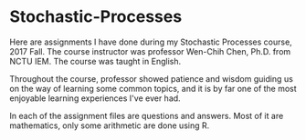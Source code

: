# Stochastic-Processes
Here are assignments I have done during my Stochastic Processes course, 2017 Fall.
The course instructor was professor Wen-Chih Chen, Ph.D. from NCTU IEM. The course was taught in English.

Throughout the course, professor showed patience and wisdom guiding us on the way of learning some common topics, and it is by far one of the most enjoyable learning experiences I've ever had.

In each of the assignment files are questions and answers. Most of it are mathematics, only some arithmetic are done using R.
